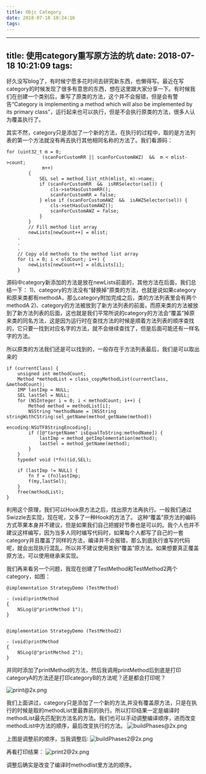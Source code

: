 ```yaml
---
title: Objc Category
date: 2018-07-18 10:24:16
tags:
---
```

---
title: 使用category重写原方法的坑
date: 2018-07-18 10:21:09
tags:
---
好久没写blog了，有时候宁愿多花时间去研究新东西，也懒得写。最近在写category的时候发现了很多有意思的东西，想在这里跟大家分享一下。有时候我们在创建一个类别后，重写了原类的方法，这个并不会报错，但是会有警告“Category is implementing a method which will also be implemented by its primary class”，运行起来也可以执行，但是不会执行原类的方法，很多人认为覆盖执行了。

其实不然，category只是添加了一个新的方法，在执行的过程中，取的是方法列表的第一个方法就没有再去执行其他相同名称的方法了。我们看源码：
```
for (uint32_t m = 0;
             (scanForCustomRR || scanForCustomAWZ)  &&  m < mlist->count;
             m++)
        {
            SEL sel = method_list_nth(mlist, m)->name;
            if (scanForCustomRR  &&  isRRSelector(sel)) {
                cls->setHasCustomRR();
                scanForCustomRR = false;
            } else if (scanForCustomAWZ  &&  isAWZSelector(sel)) {
                cls->setHasCustomAWZ();
                scanForCustomAWZ = false;
            }
        }
        // Fill method list array
        newLists[newCount++] = mlist;
    .
    .
    .
    // Copy old methods to the method list array
    for (i = 0; i < oldCount; i++) {
        newLists[newCount++] = oldLists[i];
    }

```

源码中category新添加的方法是放在newLists前面的，其他方法在后面，我们总结一下：
1)、category的方法没有“替换掉”原类的方法，也就是说如果category和原来类都有methodA，那么category附加完成之后，类的方法列表里会有两个methodA
2)、category的方法被放到了新方法列表的前面，而原来类的方法被放到了新方法列表的后面，这也就是我们平常所说的category的方法会“覆盖”掉原来类的同名方法，这是因为运行时在查找方法的时候是顺着方法列表的顺序查找的，它只要一找到对应名字的方法，就不会继续查找了，但是后面可能还有一样名字的方法。

所以原类的方法我们还是可以找到的，一般存在于方法列表最后，我们是可以取出来的

```
if (currentClass) {
    unsigned int methodCount;
    Method *methodList = class_copyMethodList(currentClass, &methodCount);
    IMP lastImp = NULL;
    SEL lastSel = NULL;
    for (NSInteger i = 0; i < methodCount; i++) {
        Method method = methodList[i];
        NSString *methodName = [NSString stringWithCString:sel_getName(method_getName(method)) 
                                        encoding:NSUTF8StringEncoding];
        if ([@"targetName" isEqualToString:methodName]) {
            lastImp = method_getImplementation(method);
            lastSel = method_getName(method);
        }
    }
    typedef void (*fn)(id,SEL);

    if (lastImp != NULL) {
        fn f = (fn)lastImp;
        f(my,lastSel);
    }
    free(methodList);
}
```
利用这个原理，我们可以Hook原方法之后，找出原方法再执行。一般我们通过Swizzle去实现，现在呢，又多了一种Hook的方法了。
这种“覆盖”原方法的编码方式苹果本身并不建议，但是如果我们自己把握好节奏也是可以的。我个人也并不建议这样编写，因为当多人同时编写代码时，如果每个人都写了自己的一套category并且覆盖了同样的方法，编译并不会报错，那么到底执行谁写的代码呢，就会出现执行混乱。所以并不建议使用类别“覆盖”原方法。如果想要真正覆盖原方法，可以使用继承来实现。


我们再来看另一个问题，我现在创建了TestMethod和TestMethod2两个category，如图：
```
@implementation StrategyDemo (TestMethod)

- (void)printMethod
{
    NSLog(@"printMethod 1");
}
```

```

@implementation StrategyDemo (TestMethod2)

- (void)printMethod
{
    NSLog(@"printMethod 2");
}
```

并同时添加了printMethod的方法，然后我调用printMethod后到底是打印categoryA的方法还是打印categoryB的方法呢？还是都会打印呢？

![print@2x.png](https://upload-images.jianshu.io/upload_images/1313458-57f6daa9e1b5a962.png?imageMogr2/auto-orient/strip%7CimageView2/2/w/1240)


我们上面讲过，category只是添加了一个新的方法,并没有覆盖原方法，只是在执行的时候是取的methodList里最靠前的执行。所以打印结果一定是编译时methodList最先匹配到方法名的方法。我们也可以手动调整编译顺序，进而改变methodList中方法的顺序，最后改变执行的方法。
![buildPhases@2x.png](https://upload-images.jianshu.io/upload_images/1313458-7780ea8bac25ed26.png?imageMogr2/auto-orient/strip%7CimageView2/2/w/1240)

上图是调整前的顺序，当我调整后:
![buildPhases2@2x.png](https://upload-images.jianshu.io/upload_images/1313458-a7748868a4dc1512.png?imageMogr2/auto-orient/strip%7CimageView2/2/w/1240)

再看打印结果：
![print2@2x.png](https://upload-images.jianshu.io/upload_images/1313458-dda9ab9fbe5fa7ea.png?imageMogr2/auto-orient/strip%7CimageView2/2/w/1240)

调整后确实是改变了编译时methodlist里方法的顺序。